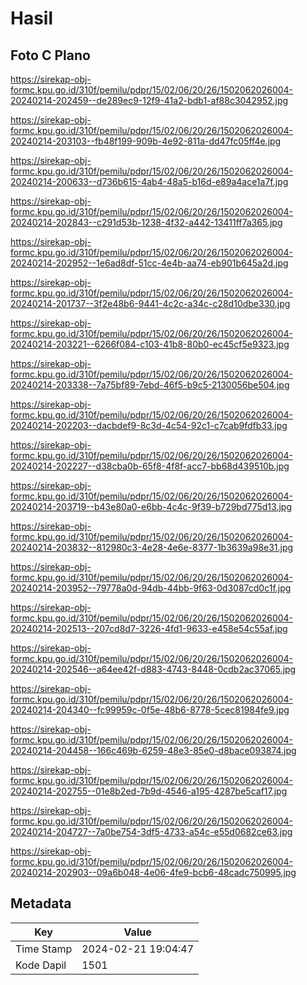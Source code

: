 # Hasil

## Foto C Plano

https://sirekap-obj-formc.kpu.go.id/310f/pemilu/pdpr/15/02/06/20/26/1502062026004-20240214-202459--de289ec9-12f9-41a2-bdb1-af88c3042952.jpg

https://sirekap-obj-formc.kpu.go.id/310f/pemilu/pdpr/15/02/06/20/26/1502062026004-20240214-203103--fb48f199-909b-4e92-811a-dd47fc05ff4e.jpg

https://sirekap-obj-formc.kpu.go.id/310f/pemilu/pdpr/15/02/06/20/26/1502062026004-20240214-200633--d736b615-4ab4-48a5-b16d-e89a4ace1a7f.jpg

https://sirekap-obj-formc.kpu.go.id/310f/pemilu/pdpr/15/02/06/20/26/1502062026004-20240214-202843--c291d53b-1238-4f32-a442-13411ff7a365.jpg

https://sirekap-obj-formc.kpu.go.id/310f/pemilu/pdpr/15/02/06/20/26/1502062026004-20240214-202952--1e6ad8df-51cc-4e4b-aa74-eb901b645a2d.jpg

https://sirekap-obj-formc.kpu.go.id/310f/pemilu/pdpr/15/02/06/20/26/1502062026004-20240214-201737--3f2e48b6-9441-4c2c-a34c-c28d10dbe330.jpg

https://sirekap-obj-formc.kpu.go.id/310f/pemilu/pdpr/15/02/06/20/26/1502062026004-20240214-203221--6266f084-c103-41b8-80b0-ec45cf5e9323.jpg

https://sirekap-obj-formc.kpu.go.id/310f/pemilu/pdpr/15/02/06/20/26/1502062026004-20240214-203338--7a75bf89-7ebd-46f5-b9c5-2130056be504.jpg

https://sirekap-obj-formc.kpu.go.id/310f/pemilu/pdpr/15/02/06/20/26/1502062026004-20240214-202203--dacbdef9-8c3d-4c54-92c1-c7cab9fdfb33.jpg

https://sirekap-obj-formc.kpu.go.id/310f/pemilu/pdpr/15/02/06/20/26/1502062026004-20240214-202227--d38cba0b-65f8-4f8f-acc7-bb68d439510b.jpg

https://sirekap-obj-formc.kpu.go.id/310f/pemilu/pdpr/15/02/06/20/26/1502062026004-20240214-203719--b43e80a0-e6bb-4c4c-9f39-b729bd775d13.jpg

https://sirekap-obj-formc.kpu.go.id/310f/pemilu/pdpr/15/02/06/20/26/1502062026004-20240214-203832--812980c3-4e28-4e6e-8377-1b3639a98e31.jpg

https://sirekap-obj-formc.kpu.go.id/310f/pemilu/pdpr/15/02/06/20/26/1502062026004-20240214-203952--79778a0d-94db-44bb-9f63-0d3087cd0c1f.jpg

https://sirekap-obj-formc.kpu.go.id/310f/pemilu/pdpr/15/02/06/20/26/1502062026004-20240214-202513--207cd8d7-3226-4fd1-9633-e458e54c55af.jpg

https://sirekap-obj-formc.kpu.go.id/310f/pemilu/pdpr/15/02/06/20/26/1502062026004-20240214-202546--a64ee42f-d883-4743-8448-0cdb2ac37065.jpg

https://sirekap-obj-formc.kpu.go.id/310f/pemilu/pdpr/15/02/06/20/26/1502062026004-20240214-204340--fc99959c-0f5e-48b6-8778-5cec81984fe9.jpg

https://sirekap-obj-formc.kpu.go.id/310f/pemilu/pdpr/15/02/06/20/26/1502062026004-20240214-204458--166c469b-6259-48e3-85e0-d8bace093874.jpg

https://sirekap-obj-formc.kpu.go.id/310f/pemilu/pdpr/15/02/06/20/26/1502062026004-20240214-202755--01e8b2ed-7b9d-4546-a195-4287be5caf17.jpg

https://sirekap-obj-formc.kpu.go.id/310f/pemilu/pdpr/15/02/06/20/26/1502062026004-20240214-204727--7a0be754-3df5-4733-a54c-e55d0682ce63.jpg

https://sirekap-obj-formc.kpu.go.id/310f/pemilu/pdpr/15/02/06/20/26/1502062026004-20240214-202903--09a6b048-4e06-4fe9-bcb6-48cadc750995.jpg


## Metadata

| Key        | Value               |
| ---------- | ------------------- |
| Time Stamp | 2024-02-21 19:04:47 |
| Kode Dapil | 1501                |



